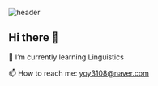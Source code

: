 ![header](https://capsule-render.vercel.app/api?type=waving&color=auto&height=300&section=header&text=Hello,%20World!&fontSize=90)
## Hi there 👋

🌱 I’m currently learning Linguistics

📫 How to reach me: yoy3108@naver.com

<!--
**Jeon-Jiho/Jeon-jiho** is a ✨ _special_ ✨ repository because its `README.md` (this file) appears on your GitHub profile.

Here are some ideas to get you started:

- 🔭 I’m currently working on ...
- 🌱 I’m currently learning ...
- 👯 I’m looking to collaborate on ...
- 🤔 I’m looking for help with ...
- 💬 Ask me about ...
- 📫 How to reach me: ...
- 😄 Pronouns: ...
- ⚡ Fun fact: ...
-->

